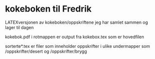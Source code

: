 # kokeboken til Fredrik
LATEXversjonen av kokeboken/oppskriftene jeg har samlet sammen og lager til dagen

kokebok.pdf i rotmappen er output fra kokebox.tex som er hovedfilen

sorterte*.tex er filer som inneholder oppskrifter i ulike undermapper som /oppskrifter/desert og /oppskrifter/brygg
